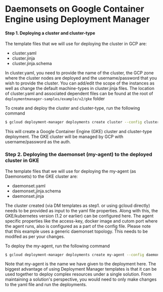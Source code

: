 # Daemonsets on Google Container Engine using Deployment Manager

#### Step 1. Deploying a cluster and cluster-type

The template files that we will use for deploying the cluster in GCP are:

 - cluster.yaml
 - cluster.jinja
 - cluster.jinja.schema

In cluster.yaml, you need to provide the name of the cluster, the GCP zone
where the cluster nodes are deployed and the username/password that you wish
to provide the cluster. You can add/edit the scope of the instances as well
as change the default machine-types in cluster.jinja files. The location of
cluster.yaml and associated dependent files can be found at the root of
`deploymentmanager-samples/example/v2/gke` folder

To create and deploy the cluster and cluster-type, run the following command

```sh
$ gcloud deployment-manager deployments create cluster --config cluster.yaml
```


This will create a Google Container Engine (GKE) cluster and cluster-type
deployment. The GKE cluster will be managed by GCP with username/password
as the auth.


### Step 2. Deploying the daemonset (my-agent) to the deployed cluster in GKE

The template files that we will use for deploying the my-agent (as Daemonsets)
to the GKE cluster are:

 - daemonset.yaml
 - daemonset,jinja.schema
 - daemonset.jinja

The cluster created (via DM templates as step1. or using gcloud directly)
needs to be provided as input to the yaml file properties. Along with this,
the GKE/kubernetes version (1.2 or earlier) can be configured here.
The agent specific properties like the access-key, docker image and cutom port
where the agent runs, also is configured as a part of the config file.
Please note that this example uses a generic daemonset topology. This needs to
be modifed as per your changes.

To deploy the my-agent, run the following command
```sh
$ gcloud deployment-manager deployments create my-agent --config daemonset.yaml
```

Note that my-agent is the name we have given to the deployment here.
The biggest advantage of using Deployment Manager templates is that it can be
used together to deploy complex resources under a single solution.
From maintaining a solution's perspective, you would need to only make changes
to the yaml file and run the deployments.
